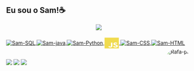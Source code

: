 ## Eu sou o Sam!☕

<div align="center">
  <a href="https://github.com/samamorim">
  <img height="180em" src="https://github-readme-stats.vercel.app/api?username=SamAmorim&show_icons=true&theme=darcula&include_all_commits=true&count_private=true"/>
</div>


<div style="display: inline_block"><br>
  
  <img align="center" alt="Sam-SQL" height="30" width="40" src="https://cdn.jsdelivr.net/gh/devicons/devicon/icons/mysql/mysql-original.svg">
  <img align="center" alt="Sam-java" height="30" width="40" src="https://cdn.jsdelivr.net/gh/devicons/devicon/icons/java/java-plain.svg">
  <img align="center" alt="Sam-Python" height="30" width="40" src="https://cdn.jsdelivr.net/gh/devicons/devicon/icons/python/python-plain.svg">
  <img align="center" alt="Sam-Js" height="30" width="40" src="https://raw.githubusercontent.com/devicons/devicon/master/icons/javascript/javascript-plain.svg">
  <img align="center" alt="Sam-CSS" height="30" width="40" src="https://cdn.jsdelivr.net/gh/devicons/devicon/icons/css3/css3-plain.svg">
  <img align="center" alt="Sam-HTML" height="30" width="40" src="https://cdn.jsdelivr.net/gh/devicons/devicon/icons/html5/html5-plain.svg">

  
  <img align="right" alt="Rafa-pic" height="150" style="border-radius:100px;" src="https://yt3.ggpht.com/lnxiuMFNzMo0hvR06L85m4QEbk4T6RVrBvUfaax99bgGgfG10tntExoTHkEyoeKte0uzgMuv=s600-c-k-c0x00ffffff-no-rj-rp-mo?width=676&height=676">
</div>
  
  
  ##
          

  <div> 
    <a href="https://www.instagram.com/mueelkk/" target="_blank"><img src="https://img.shields.io/badge/-Instagram-%23E4405F?style=for-the-badge&logo=instagram&logoColor=white" target="_blank"></a>
  <a href = "mailto:samuelamorim811@gmail.com"><img src="https://img.shields.io/badge/-Gmail-%23333?style=for-the-badge&logo=gmail&logoColor=white" target="_blank"></a>
  <a href="https://www.linkedin.com/in/samuel-amorim-0a69241b6/" target="_blank"><img src="https://img.shields.io/badge/-LinkedIn-%230077B5?style=for-the-badge&logo=linkedin&logoColor=white" target="_blank"></a> 
 
 
</div>
  


  
